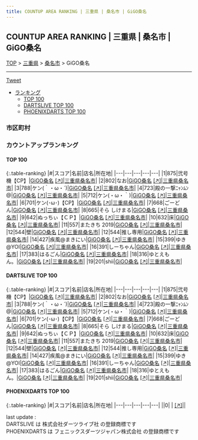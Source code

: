 ```yaml
---
title: COUNTUP AREA RANKING | 三重県 | 桑名市 | GiGO桑名
---
```

## COUNTUP AREA RANKING | 三重県 | 桑名市 | GiGO桑名

[TOP](/darts/rank/) > [三重県](/darts/rank/三重県/) > [桑名市](/darts/rank/三重県/桑名市/) > GiGO桑名

___

<a href="https://twitter.com/share?ref_src=twsrc%5Etfw" data-text="COUNTUP AREA RANKING | 三重県桑名市GiGO桑名" class="twitter-share-button" data-hashtags="DARTSLIVE,PHOENIXDARTS,darts,ダーツ" data-show-count="false">Tweet</a>

* [ランキング](#カウントアップランキング)
    * [TOP 100](#top-100)
    * [DARTSLIVE TOP 100](#dartslive-top-100)
    * [PHOENIXDARTS TOP 100](#phoenixdarts-top-100)

### 市区町村

<ul>

</ul>

### カウントアップランキング

#### TOP 100



{:.table-ranking}
|#|スコア|名前|店名|所在地|
|---|---|---|---|---|
|1|875|<span class="rank-name-dl">弐号機【CP】</span>|<a href="/darts/rank/shops/8423f5c0fee67d440d9b047a20a7ba1e.html">GiGO桑名</a> <a href="https://search.dartslive.com/jp/shop/8423f5c0fee67d440d9b047a20a7ba1e">[↗]</a>|<a href="/darts/rank/三重県/桑名市">三重県桑名市</a>|
|2|802|<span class="rank-name-dl">なお</span>|<a href="/darts/rank/shops/8423f5c0fee67d440d9b047a20a7ba1e.html">GiGO桑名</a> <a href="https://search.dartslive.com/jp/shop/8423f5c0fee67d440d9b047a20a7ba1e">[↗]</a>|<a href="/darts/rank/三重県/桑名市">三重県桑名市</a>|
|3|788|<span class="rank-name-dl">ケン(｀・ω・´)</span>|<a href="/darts/rank/shops/8423f5c0fee67d440d9b047a20a7ba1e.html">GiGO桑名</a> <a href="https://search.dartslive.com/jp/shop/8423f5c0fee67d440d9b047a20a7ba1e">[↗]</a>|<a href="/darts/rank/三重県/桑名市">三重県桑名市</a>|
|4|723|<span class="rank-name-dl">殿の一撃ﾆｬﾝﾑﾝ@</span>|<a href="/darts/rank/shops/8423f5c0fee67d440d9b047a20a7ba1e.html">GiGO桑名</a> <a href="https://search.dartslive.com/jp/shop/8423f5c0fee67d440d9b047a20a7ba1e">[↗]</a>|<a href="/darts/rank/三重県/桑名市">三重県桑名市</a>|
|5|712|<span class="rank-name-dl">ケン(・ω・｀)</span>|<a href="/darts/rank/shops/8423f5c0fee67d440d9b047a20a7ba1e.html">GiGO桑名</a> <a href="https://search.dartslive.com/jp/shop/8423f5c0fee67d440d9b047a20a7ba1e">[↗]</a>|<a href="/darts/rank/三重県/桑名市">三重県桑名市</a>|
|6|701|<span class="rank-name-dl">ケン(･ω･)【CP】</span>|<a href="/darts/rank/shops/8423f5c0fee67d440d9b047a20a7ba1e.html">GiGO桑名</a> <a href="https://search.dartslive.com/jp/shop/8423f5c0fee67d440d9b047a20a7ba1e">[↗]</a>|<a href="/darts/rank/三重県/桑名市">三重県桑名市</a>|
|7|668|<span class="rank-name-dl">ごーどん</span>|<a href="/darts/rank/shops/8423f5c0fee67d440d9b047a20a7ba1e.html">GiGO桑名</a> <a href="https://search.dartslive.com/jp/shop/8423f5c0fee67d440d9b047a20a7ba1e">[↗]</a>|<a href="/darts/rank/三重県/桑名市">三重県桑名市</a>|
|8|665|<span class="rank-name-dl">そら しけまる</span>|<a href="/darts/rank/shops/8423f5c0fee67d440d9b047a20a7ba1e.html">GiGO桑名</a> <a href="https://search.dartslive.com/jp/shop/8423f5c0fee67d440d9b047a20a7ba1e">[↗]</a>|<a href="/darts/rank/三重県/桑名市">三重県桑名市</a>|
|9|642|<span class="rank-name-dl">ぬっちぃ【ＣＰ】</span>|<a href="/darts/rank/shops/8423f5c0fee67d440d9b047a20a7ba1e.html">GiGO桑名</a> <a href="https://search.dartslive.com/jp/shop/8423f5c0fee67d440d9b047a20a7ba1e">[↗]</a>|<a href="/darts/rank/三重県/桑名市">三重県桑名市</a>|
|10|632|<span class="rank-name-dl">床</span>|<a href="/darts/rank/shops/8423f5c0fee67d440d9b047a20a7ba1e.html">GiGO桑名</a> <a href="https://search.dartslive.com/jp/shop/8423f5c0fee67d440d9b047a20a7ba1e">[↗]</a>|<a href="/darts/rank/三重県/桑名市">三重県桑名市</a>|
|11|557|<span class="rank-name-dl">またきち 2019</span>|<a href="/darts/rank/shops/8423f5c0fee67d440d9b047a20a7ba1e.html">GiGO桑名</a> <a href="https://search.dartslive.com/jp/shop/8423f5c0fee67d440d9b047a20a7ba1e">[↗]</a>|<a href="/darts/rank/三重県/桑名市">三重県桑名市</a>|
|12|544|<span class="rank-name-dl">壁</span>|<a href="/darts/rank/shops/8423f5c0fee67d440d9b047a20a7ba1e.html">GiGO桑名</a> <a href="https://search.dartslive.com/jp/shop/8423f5c0fee67d440d9b047a20a7ba1e">[↗]</a>|<a href="/darts/rank/三重県/桑名市">三重県桑名市</a>|
|12|544|<span class="rank-name-dl">推し専用</span>|<a href="/darts/rank/shops/8423f5c0fee67d440d9b047a20a7ba1e.html">GiGO桑名</a> <a href="https://search.dartslive.com/jp/shop/8423f5c0fee67d440d9b047a20a7ba1e">[↗]</a>|<a href="/darts/rank/三重県/桑名市">三重県桑名市</a>|
|14|427|<span class="rank-name-dl">疾風@まきにい</span>|<a href="/darts/rank/shops/8423f5c0fee67d440d9b047a20a7ba1e.html">GiGO桑名</a> <a href="https://search.dartslive.com/jp/shop/8423f5c0fee67d440d9b047a20a7ba1e">[↗]</a>|<a href="/darts/rank/三重県/桑名市">三重県桑名市</a>|
|15|399|<span class="rank-name-dl">ゆき@YOI</span>|<a href="/darts/rank/shops/8423f5c0fee67d440d9b047a20a7ba1e.html">GiGO桑名</a> <a href="https://search.dartslive.com/jp/shop/8423f5c0fee67d440d9b047a20a7ba1e">[↗]</a>|<a href="/darts/rank/三重県/桑名市">三重県桑名市</a>|
|16|391|<span class="rank-name-dl">しーちゃん</span>|<a href="/darts/rank/shops/8423f5c0fee67d440d9b047a20a7ba1e.html">GiGO桑名</a> <a href="https://search.dartslive.com/jp/shop/8423f5c0fee67d440d9b047a20a7ba1e">[↗]</a>|<a href="/darts/rank/三重県/桑名市">三重県桑名市</a>|
|17|383|<span class="rank-name-dl">はるごん</span>|<a href="/darts/rank/shops/8423f5c0fee67d440d9b047a20a7ba1e.html">GiGO桑名</a> <a href="https://search.dartslive.com/jp/shop/8423f5c0fee67d440d9b047a20a7ba1e">[↗]</a>|<a href="/darts/rank/三重県/桑名市">三重県桑名市</a>|
|18|316|<span class="rank-name-dl">ゆとえもん。</span>|<a href="/darts/rank/shops/8423f5c0fee67d440d9b047a20a7ba1e.html">GiGO桑名</a> <a href="https://search.dartslive.com/jp/shop/8423f5c0fee67d440d9b047a20a7ba1e">[↗]</a>|<a href="/darts/rank/三重県/桑名市">三重県桑名市</a>|
|19|201|<span class="rank-name-dl">shii</span>|<a href="/darts/rank/shops/8423f5c0fee67d440d9b047a20a7ba1e.html">GiGO桑名</a> <a href="https://search.dartslive.com/jp/shop/8423f5c0fee67d440d9b047a20a7ba1e">[↗]</a>|<a href="/darts/rank/三重県/桑名市">三重県桑名市</a>|


#### DARTSLIVE TOP 100



{:.table-ranking}
|#|スコア|名前|店名|所在地|
|---|---|---|---|---|
|1|875|<span class="rank-name-dl">弐号機【CP】</span>|<a href="/darts/rank/shops/8423f5c0fee67d440d9b047a20a7ba1e.html">GiGO桑名</a> <a href="https://search.dartslive.com/jp/shop/8423f5c0fee67d440d9b047a20a7ba1e">[↗]</a>|<a href="/darts/rank/三重県/桑名市">三重県桑名市</a>|
|2|802|<span class="rank-name-dl">なお</span>|<a href="/darts/rank/shops/8423f5c0fee67d440d9b047a20a7ba1e.html">GiGO桑名</a> <a href="https://search.dartslive.com/jp/shop/8423f5c0fee67d440d9b047a20a7ba1e">[↗]</a>|<a href="/darts/rank/三重県/桑名市">三重県桑名市</a>|
|3|788|<span class="rank-name-dl">ケン(｀・ω・´)</span>|<a href="/darts/rank/shops/8423f5c0fee67d440d9b047a20a7ba1e.html">GiGO桑名</a> <a href="https://search.dartslive.com/jp/shop/8423f5c0fee67d440d9b047a20a7ba1e">[↗]</a>|<a href="/darts/rank/三重県/桑名市">三重県桑名市</a>|
|4|723|<span class="rank-name-dl">殿の一撃ﾆｬﾝﾑﾝ@</span>|<a href="/darts/rank/shops/8423f5c0fee67d440d9b047a20a7ba1e.html">GiGO桑名</a> <a href="https://search.dartslive.com/jp/shop/8423f5c0fee67d440d9b047a20a7ba1e">[↗]</a>|<a href="/darts/rank/三重県/桑名市">三重県桑名市</a>|
|5|712|<span class="rank-name-dl">ケン(・ω・｀)</span>|<a href="/darts/rank/shops/8423f5c0fee67d440d9b047a20a7ba1e.html">GiGO桑名</a> <a href="https://search.dartslive.com/jp/shop/8423f5c0fee67d440d9b047a20a7ba1e">[↗]</a>|<a href="/darts/rank/三重県/桑名市">三重県桑名市</a>|
|6|701|<span class="rank-name-dl">ケン(･ω･)【CP】</span>|<a href="/darts/rank/shops/8423f5c0fee67d440d9b047a20a7ba1e.html">GiGO桑名</a> <a href="https://search.dartslive.com/jp/shop/8423f5c0fee67d440d9b047a20a7ba1e">[↗]</a>|<a href="/darts/rank/三重県/桑名市">三重県桑名市</a>|
|7|668|<span class="rank-name-dl">ごーどん</span>|<a href="/darts/rank/shops/8423f5c0fee67d440d9b047a20a7ba1e.html">GiGO桑名</a> <a href="https://search.dartslive.com/jp/shop/8423f5c0fee67d440d9b047a20a7ba1e">[↗]</a>|<a href="/darts/rank/三重県/桑名市">三重県桑名市</a>|
|8|665|<span class="rank-name-dl">そら しけまる</span>|<a href="/darts/rank/shops/8423f5c0fee67d440d9b047a20a7ba1e.html">GiGO桑名</a> <a href="https://search.dartslive.com/jp/shop/8423f5c0fee67d440d9b047a20a7ba1e">[↗]</a>|<a href="/darts/rank/三重県/桑名市">三重県桑名市</a>|
|9|642|<span class="rank-name-dl">ぬっちぃ【ＣＰ】</span>|<a href="/darts/rank/shops/8423f5c0fee67d440d9b047a20a7ba1e.html">GiGO桑名</a> <a href="https://search.dartslive.com/jp/shop/8423f5c0fee67d440d9b047a20a7ba1e">[↗]</a>|<a href="/darts/rank/三重県/桑名市">三重県桑名市</a>|
|10|632|<span class="rank-name-dl">床</span>|<a href="/darts/rank/shops/8423f5c0fee67d440d9b047a20a7ba1e.html">GiGO桑名</a> <a href="https://search.dartslive.com/jp/shop/8423f5c0fee67d440d9b047a20a7ba1e">[↗]</a>|<a href="/darts/rank/三重県/桑名市">三重県桑名市</a>|
|11|557|<span class="rank-name-dl">またきち 2019</span>|<a href="/darts/rank/shops/8423f5c0fee67d440d9b047a20a7ba1e.html">GiGO桑名</a> <a href="https://search.dartslive.com/jp/shop/8423f5c0fee67d440d9b047a20a7ba1e">[↗]</a>|<a href="/darts/rank/三重県/桑名市">三重県桑名市</a>|
|12|544|<span class="rank-name-dl">壁</span>|<a href="/darts/rank/shops/8423f5c0fee67d440d9b047a20a7ba1e.html">GiGO桑名</a> <a href="https://search.dartslive.com/jp/shop/8423f5c0fee67d440d9b047a20a7ba1e">[↗]</a>|<a href="/darts/rank/三重県/桑名市">三重県桑名市</a>|
|12|544|<span class="rank-name-dl">推し専用</span>|<a href="/darts/rank/shops/8423f5c0fee67d440d9b047a20a7ba1e.html">GiGO桑名</a> <a href="https://search.dartslive.com/jp/shop/8423f5c0fee67d440d9b047a20a7ba1e">[↗]</a>|<a href="/darts/rank/三重県/桑名市">三重県桑名市</a>|
|14|427|<span class="rank-name-dl">疾風@まきにい</span>|<a href="/darts/rank/shops/8423f5c0fee67d440d9b047a20a7ba1e.html">GiGO桑名</a> <a href="https://search.dartslive.com/jp/shop/8423f5c0fee67d440d9b047a20a7ba1e">[↗]</a>|<a href="/darts/rank/三重県/桑名市">三重県桑名市</a>|
|15|399|<span class="rank-name-dl">ゆき@YOI</span>|<a href="/darts/rank/shops/8423f5c0fee67d440d9b047a20a7ba1e.html">GiGO桑名</a> <a href="https://search.dartslive.com/jp/shop/8423f5c0fee67d440d9b047a20a7ba1e">[↗]</a>|<a href="/darts/rank/三重県/桑名市">三重県桑名市</a>|
|16|391|<span class="rank-name-dl">しーちゃん</span>|<a href="/darts/rank/shops/8423f5c0fee67d440d9b047a20a7ba1e.html">GiGO桑名</a> <a href="https://search.dartslive.com/jp/shop/8423f5c0fee67d440d9b047a20a7ba1e">[↗]</a>|<a href="/darts/rank/三重県/桑名市">三重県桑名市</a>|
|17|383|<span class="rank-name-dl">はるごん</span>|<a href="/darts/rank/shops/8423f5c0fee67d440d9b047a20a7ba1e.html">GiGO桑名</a> <a href="https://search.dartslive.com/jp/shop/8423f5c0fee67d440d9b047a20a7ba1e">[↗]</a>|<a href="/darts/rank/三重県/桑名市">三重県桑名市</a>|
|18|316|<span class="rank-name-dl">ゆとえもん。</span>|<a href="/darts/rank/shops/8423f5c0fee67d440d9b047a20a7ba1e.html">GiGO桑名</a> <a href="https://search.dartslive.com/jp/shop/8423f5c0fee67d440d9b047a20a7ba1e">[↗]</a>|<a href="/darts/rank/三重県/桑名市">三重県桑名市</a>|
|19|201|<span class="rank-name-dl">shii</span>|<a href="/darts/rank/shops/8423f5c0fee67d440d9b047a20a7ba1e.html">GiGO桑名</a> <a href="https://search.dartslive.com/jp/shop/8423f5c0fee67d440d9b047a20a7ba1e">[↗]</a>|<a href="/darts/rank/三重県/桑名市">三重県桑名市</a>|


#### PHOENIXDARTS TOP 100



{:.table-ranking}
|#|スコア|名前|店名|所在地|
|---|---|---|---|---|
||0|<span class="rank-name-dl"> </span>|<a href="/darts/rank/shops/.html"></a> <a href="">[↗]</a>|<a href="/darts/rank//"></a>|


<div class="footer border-top border-gray-light mt-5 pt-3 text-right text-gray">
    last update : <span style="font-weight: italic" id="foot_last_modified"></span><br />
    DARTSLIVE は 株式会社ダーツライブ社 の登録商標です<br />
    PHOENIXDARTS は フェニックスダーツジャパン株式会社 の登録商標です<br />
</div>

<script src="https://cdnjs.cloudflare.com/ajax/libs/jquery.tablesorter/2.31.3/js/jquery.tablesorter.min.js" integrity="sha512-qzgd5cYSZcosqpzpn7zF2ZId8f/8CHmFKZ8j7mU4OUXTNRd5g+ZHBPsgKEwoqxCtdQvExE5LprwwPAgoicguNg==" crossorigin="anonymous" referrerpolicy="no-referrer"></script>
<link rel="stylesheet" href="https://cdnjs.cloudflare.com/ajax/libs/jquery.tablesorter/2.31.3/css/theme.default.min.css" integrity="sha512-wghhOJkjQX0Lh3NSWvNKeZ0ZpNn+SPVXX1Qyc9OCaogADktxrBiBdKGDoqVUOyhStvMBmJQ8ZdMHiR3wuEq8+w==" crossorigin="anonymous" referrerpolicy="no-referrer" />
<script>
$(function() {
    $(".table-ranking").tablesorter({sortList:[[0, 0]]});
    $("#foot_last_modified").text(formatDate(new Date(document.lastModified), 'yyyy-MM-dd HH:mm:ss'));
});
</script>

<script async src="https://platform.twitter.com/widgets.js" charset="utf-8"></script>